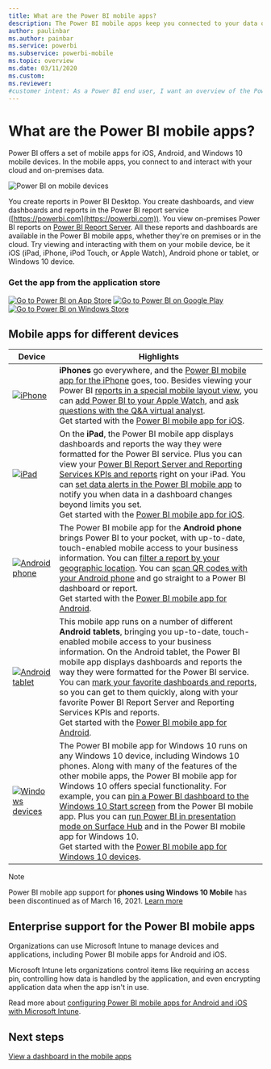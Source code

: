 ```yaml
---
title: What are the Power BI mobile apps?
description: The Power BI mobile apps keep you connected to your data on premises or in the cloud. View Power BI dashboards and reports on your mobile device.
author: paulinbar
ms.author: painbar
ms.service: powerbi
ms.subservice: powerbi-mobile
ms.topic: overview
ms.date: 03/11/2020
ms.custom:  
ms.reviewer:  
#customer intent: As a Power BI end user, I want an overview of the Power BI mobile apps on the different devices so I can see how they can work in my company's workflow.
---
```

# What are the Power BI mobile apps?
Power BI offers a set of mobile apps for iOS, Android, and Windows 10 mobile devices. In the mobile apps, you connect to and interact with your cloud and on-premises data. 

![Power BI on mobile devices](./media/mobile-apps-for-mobile-devices/power-bi-mobile-apps-all-up.png)

You create reports in Power BI Desktop. You create dashboards, and view dashboards and reports in the Power BI report service ([https://powerbi.com](https://powerbi.com)). You view on-premises Power BI reports on [Power BI Report Server](../../report-server/get-started.md). All these reports and dashboards are available in the Power BI mobile apps, whether they're on premises or in the cloud. Try viewing and interacting with them on your mobile device, be it iOS (iPad, iPhone, iPod Touch, or Apple Watch), Android phone or tablet, or Windows 10 device.

### Get the app from the application store 

[![Go to Power BI on App Store](./media/mobile-apps-for-mobile-devices/mobile-apps-app-store.png)](https://go.microsoft.com/fwlink/?LinkId=526218&clcid=0x409) [![Go to Power BI on Google Play](./media/mobile-apps-for-mobile-devices/mobile-apps-google-play.png)](https://go.microsoft.com/fwlink/?LinkId=544867&clcid=0x409) [![Go to Power BI on Windows Store](./media/mobile-apps-for-mobile-devices/mobile-apps-windows-store.png)](https://go.microsoft.com/fwlink/?LinkId=526478&clcid=0x409)

## Mobile apps for different devices

| **Device** | **Highlights** |
| --- | --- |
| [![iPhone](./media/mobile-apps-for-mobile-devices/iphone-logo-50-px.png)](mobile-iphone-app-get-started.md) |**iPhones** go everywhere, and the [Power BI mobile app for the iPhone](mobile-iphone-app-get-started.md) goes, too. Besides viewing your Power BI [reports in a special mobile layout view](mobile-apps-view-phone-report.md), you can [add Power BI to your Apple Watch](mobile-apple-watch.md), and [ask questions with the Q&A virtual analyst](mobile-apps-ios-qna.md). <br/>Get started with the [Power BI mobile app for iOS](mobile-iphone-app-get-started.md). |
| [![iPad](./media/mobile-apps-for-mobile-devices/ipad-logo-50-px.png)](mobile-iphone-app-get-started.md) |On the **iPad**, the Power BI mobile app displays dashboards and reports the way they were formatted for the Power BI service. Plus you can view your [Power BI Report Server and Reporting Services KPIs and reports](mobile-app-ssrs-kpis-mobile-on-premises-reports.md) right on your iPad. You can [set data alerts in the Power BI mobile app](mobile-set-data-alerts-in-the-mobile-apps.md) to notify you when data in a dashboard changes beyond limits you set. <br/>Get started with the [Power BI mobile app for iOS](mobile-iphone-app-get-started.md). |
| [![Android phone](media/mobile-apps-for-mobile-devices/android-phone-logo-50-px.png)](mobile-android-app-get-started.md) |The Power BI mobile app for the **Android phone** brings Power BI to your pocket, with up-to-date, touch-enabled mobile access to your business information. You can [filter a report by your geographic location](mobile-apps-geographic-filtering.md). You can [scan QR codes with your Android phone](mobile-apps-qr-code.md) and go straight to a Power BI dashboard or report. <br/>Get started with the [Power BI mobile app for Android](mobile-android-app-get-started.md). |
| [![Android tablet](./media/mobile-apps-for-mobile-devices/android-tablet-logo-50-px.png)](mobile-android-app-get-started.md) |This mobile app runs on a number of different **Android tablets**, bringing you up-to-date, touch-enabled mobile access to your business information. On the Android tablet, the Power BI mobile app displays dashboards and reports the way they were formatted for the Power BI service. You can [mark your favorite dashboards and reports](mobile-apps-favorites.md), so you can get to them quickly, along with your favorite Power BI Report Server and Reporting Services KPIs and reports. <br/>Get started with the [Power BI mobile app for Android](mobile-android-app-get-started.md). |
| [![Windows devices](./media/mobile-apps-for-mobile-devices/win-10-logo-50-px.png)](../../fundamentals/desktop-getting-started.md) |The Power BI mobile app for Windows 10 runs on any Windows 10 device, including Windows 10 phones. Along with many of the features of the other mobile apps, the Power BI mobile app for Windows 10 offers special functionality. For example, you can [pin a Power BI dashboard to the Windows 10 Start screen](mobile-pin-dashboard-start-screen-windows-10-phone-app.md) from the Power BI mobile app. Plus you can [run Power BI in presentation mode on Surface Hub](mobile-windows-10-app-presentation-mode.md) and in the Power BI mobile app for Windows 10. <br/>Get started with the [Power BI mobile app for Windows 10 devices](mobile-windows-10-phone-app-get-started.md). |

>[!NOTE]
>Power BI mobile app support for **phones using Windows 10 Mobile** has been discontinued as of March 16, 2021. [Learn more](/legal/powerbi/powerbi-mobile/power-bi-mobile-app-end-of-support-for-windows-phones-eol-reached)

## Enterprise support for the Power BI mobile apps
Organizations can use Microsoft Intune to manage devices and applications, including Power BI mobile apps for Android and iOS.

Microsoft Intune lets organizations control items like requiring an access pin, controlling how data is handled by the application, and even encrypting application data when the app isn't in use.

Read more about [configuring Power BI mobile apps for Android and iOS with Microsoft Intune](../../admin/service-admin-mobile-intune.md). 

## Next steps
[View a dashboard in the mobile apps](mobile-apps-quickstart-view-dashboard-report.md)